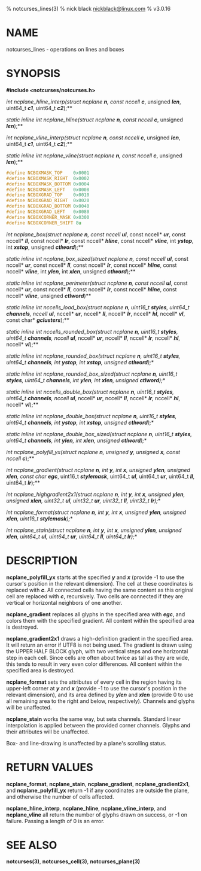 % notcurses_lines(3)
% nick black <nickblack@linux.com>
% v3.0.16

# NAME

notcurses_lines - operations on lines and boxes

# SYNOPSIS

**#include <notcurses/notcurses.h>**

**int ncplane_hline_interp(struct ncplane* ***n***, const nccell* ***c***, unsigned ***len***, uint64_t ***c1***, uint64_t ***c2***);**

**static inline int ncplane_hline(struct ncplane* ***n***, const nccell* ***c***, unsigned ***len***);**

**int ncplane_vline_interp(struct ncplane* ***n***, const nccell* ***c***, unsigned ***len***, uint64_t ***c1***, uint64_t ***c2***);**

**static inline int ncplane_vline(struct ncplane* ***n***, const nccell* ***c***, unsigned ***len***);**

```c
#define NCBOXMASK_TOP    0x0001
#define NCBOXMASK_RIGHT  0x0002
#define NCBOXMASK_BOTTOM 0x0004
#define NCBOXMASK_LEFT   0x0008
#define NCBOXGRAD_TOP    0x0010
#define NCBOXGRAD_RIGHT  0x0020
#define NCBOXGRAD_BOTTOM 0x0040
#define NCBOXGRAD_LEFT   0x0080
#define NCBOXCORNER_MASK 0x0300
#define NCBOXCORNER_SHIFT 8u
```

**int ncplane_box(struct ncplane* ***n***, const nccell* ***ul***, const nccell* ***ur***, const nccell* ***ll***, const nccell* ***lr***, const nccell* ***hline***, const nccell* ***vline***, int ***ystop***, int ***xstop***, unsigned ***ctlword***);**

**static inline int ncplane_box_sized(struct ncplane* ***n***, const nccell* ***ul***, const nccell* ***ur***, const nccell* ***ll***, const nccell* ***lr***, const nccell* ***hline***, const nccell* ***vline***, int ***ylen***, int ***xlen***, unsigned ***ctlword***);**

**static inline int ncplane_perimeter(struct ncplane* ***n***, const nccell* ***ul***, const nccell* ***ur***, const nccell* ***ll***, const nccell* ***lr***, const nccell* ***hline***, const nccell* ***vline***, unsigned ***ctlword***)**

**static inline int nccells_load_box(struct ncplane* ***n***, uint16_t ***styles***, uint64_t ***channels***, nccell* ***ul***, nccell* ***ur***, nccell* ***ll***, nccell* ***lr***, nccell* ***hl***, nccell* ***vl***, const char* ***gclusters***);**

**static inline int nccells_rounded_box(struct ncplane* ***n***, uint16_t ***styles***, uint64_t ***channels***, nccell* ***ul***, nccell* ***ur***, nccell* ***ll***, nccell* ***lr***, nccell* ***hl***, nccell* ***vl***);**

**static inline int ncplane_rounded_box(struct ncplane* ***n***, uint16_t ***styles***, uint64_t ***channels***, int ***ystop***, int ***xstop***, unsigned ***ctlword***);**

**static inline int ncplane_rounded_box_sized(struct ncplane* ***n***, uint16_t ***styles***, uint64_t ***channels***, int ***ylen***, int ***xlen***, unsigned ***ctlword***);**

**static inline int nccells_double_box(struct ncplane* ***n***, uint16_t ***styles***, uint64_t ***channels***, nccell* ***ul***, nccell* ***ur***, nccell* ***ll***, nccell* ***lr***, nccell* ***hl***, nccell* ***vl***);**

**static inline int ncplane_double_box(struct ncplane* ***n***, uint16_t ***styles***, uint64_t ***channels***, int ***ystop***, int ***xstop***, unsigned ***ctlword***);**

**static inline int ncplane_double_box_sized(struct ncplane* ***n***, uint16_t ***styles***, uint64_t ***channels***, int ***ylen***, int ***xlen***, unsigned ***ctlword***);**

**int ncplane_polyfill_yx(struct ncplane* ***n***, unsigned ***y***, unsigned ***x***, const nccell* ***c***);**

**int ncplane_gradient(struct ncplane* ***n***, int ***y***, int ***x***, unsigned ***ylen***, unsigned ***xlen***, const char* ***egc***, uint16_t ***stylemask***, uint64_t ***ul***, uint64_t ***ur***, uint64_t ***ll***, uint64_t ***lr***);**

**int ncplane_highgradient2x1(struct ncplane* ***n***, int ***y***, int ***x***, unsigned ***ylen***, unsigned ***xlen***, uint32_t ***ul***, uint32_t ***ur***, uint32_t ***ll***, uint32_t ***lr***);**

**int ncplane_format(struct ncplane* ***n***, int ***y***, int ***x***, unsigned ***ylen***, unsigned ***xlen***, uint16_t ***stylemask***);**

**int ncplane_stain(struct ncplane* ***n***, int ***y***, int ***x***, unsigned ***ylen***, unsigned ***xlen***, uint64_t ***ul***, uint64_t ***ur***, uint64_t ***ll***, uint64_t ***lr***);**

# DESCRIPTION

**ncplane_polyfill_yx** starts at the specified ***y*** and ***x*** (provide
-1 to use the cursor's position in the relevant dimension). The cell at
these coordinates is replaced with ***c***. All connected cells having the
same content as this original cell are replaced with ***c***, recursively.
Two cells are connected if they are vertical or horizontal neighbors of one
another.

**ncplane_gradient** replaces all glyphs in the specified area with
***egc***, and colors them with the specified gradient. All content
within the specified area is destroyed.

**ncplane_gradient2x1** draws a high-definition gradient in the specified
area. It will return an error if UTF8 is not being used. The gradient is
drawn using the UPPER HALF BLOCK glyph, with two vertical steps and one
horizontal step in each cell. Since cells are often about twice as tall as
they are wide, this tends to result in very even color differences. All
content within the specified area is destroyed.

**ncplane_format** sets the attributes of every cell in the region having its
upper-left corner at ***y*** and ***x*** (provide -1 to use the cursor's
position in the relevant dimension), and its area defined by ***ylen*** and
***xlen*** (provide 0 to use all remaining area to the right and below,
respectively). Channels and glyphs will be unaffected.

**ncplane_stain** works the same way, but sets channels. Standard linear
interpolation is applied between the provided corner channels. Glyphs
and their attributes will be unaffected.

Box- and line-drawing is unaffected by a plane's scrolling status.

# RETURN VALUES

**ncplane_format**, **ncplane_stain**, **ncplane_gradient**,
**ncplane_gradient2x1**, and **ncplane_polyfill_yx** return -1 if
any coordinates are outside the plane, and otherwise the number of cells
affected.

**ncplane_hline_interp**, **ncplane_hline**, **ncplane_vline_interp**, and
**ncplane_vline** all return the number of glyphs drawn on success, or -1
on failure. Passing a length of 0 is an error.

# SEE ALSO

**notcurses(3)**,
**notcurses_cell(3)**,
**notcurses_plane(3)**
